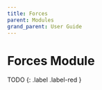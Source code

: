 ```yaml
---
title: Forces
parent: Modules
grand_parent: User Guide
---
```

# Forces Module

TODO
{: .label .label-red }
